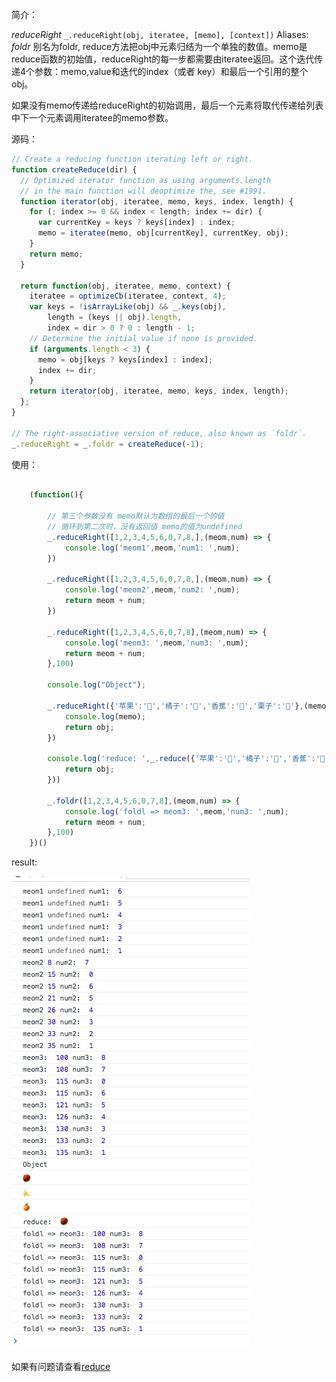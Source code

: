 简介：

*reduceRight* `_.reduceRight(obj, iteratee, [memo], [context])` Aliases: *foldr*
别名为foldr, reduce方法把obj中元素归结为一个单独的数值。memo是reduce函数的初始值，reduceRight的每一步都需要由iteratee返回。这个迭代传递4个参数：memo,value和迭代的index（或者 key）和最后一个引用的整个obj。

如果没有memo传递给reduceRight的初始调用，最后一个元素将取代传递给列表中下一个元素调用iteratee的memo参数。

源码：

```js
// Create a reducing function iterating left or right.
function createReduce(dir) {
  // Optimized iterator function as using arguments.length
  // in the main function will deoptimize the, see #1991.
  function iterator(obj, iteratee, memo, keys, index, length) {
    for (; index >= 0 && index < length; index += dir) {
      var currentKey = keys ? keys[index] : index;
      memo = iteratee(memo, obj[currentKey], currentKey, obj);
    }
    return memo;
  }

  return function(obj, iteratee, memo, context) {
    iteratee = optimizeCb(iteratee, context, 4);
    var keys = !isArrayLike(obj) && _.keys(obj),
        length = (keys || obj).length,
        index = dir > 0 ? 0 : length - 1;
    // Determine the initial value if none is provided.
    if (arguments.length < 3) {
      memo = obj[keys ? keys[index] : index];
      index += dir;
    }
    return iterator(obj, iteratee, memo, keys, index, length);
  };
}

// The right-associative version of reduce, also known as `foldr`.
_.reduceRight = _.foldr = createReduce(-1);

```


使用：

```js

    (function(){

        // 第三个参数没有 memo默认为数组的最后一个的值
        // 循环到第二次时，没有返回值 memo的值为undefined
        _.reduceRight([1,2,3,4,5,6,0,7,8,],(meom,num) => {
            console.log('meom1',meom,'num1: ',num);
        })

        _.reduceRight([1,2,3,4,5,6,0,7,8,],(meom,num) => {
            console.log('meom2',meom,'num2: ',num);
            return meom + num;
        })

        _.reduceRight([1,2,3,4,5,6,0,7,8],(meom,num) => {
            console.log('meom3: ',meom,'num3: ',num);
            return meom + num;
        },100)

        console.log("Object");

        _.reduceRight({'苹果':'🍎','橘子':'🍊','香蕉':'🍌','栗子':'🌰'},(memo,obj) => {
            console.log(memo);
            return obj;
        })

        console.log('reduce: ',_.reduce({'苹果':'🍎','橘子':'🍊','香蕉':'🍌','栗子':'🌰'},(memo,obj) => {
            return obj;
        }))

        _.foldr([1,2,3,4,5,6,0,7,8],(meom,num) => {
            console.log('foldl => meom3: ',meom,'num3: ',num);
            return meom + num;
        },100)
    })()

```

result:

![each](./reduceRight.png)


如果有问题请查看[reduce](../reduce)
